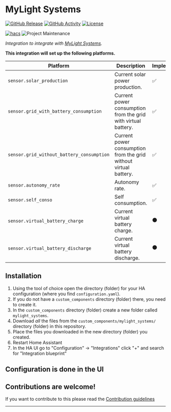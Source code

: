 # MyLight Systems

[![GitHub Release][releases-shield]][releases]
[![GitHub Activity][commits-shield]][commits]
[![License][license-shield]](LICENSE)

[![hacs][hacsbadge]][hacs]
![Project Maintenance][maintenance-shield]

_Integration to integrate with [MyLight Systems][mylight_systems]._

**This integration will set up the following platforms.**

| Platform                                  | Description                                                      | Implemented        |
| ----------------------------------------- | ---------------------------------------------------------------- | ------------------ |
| `sensor.solar_production`                 | Current solar power production.                                  | :white_check_mark: |
| `sensor.grid_with_battery_consumption`    | Current power consumption from the grid with virtual battery.    | :white_check_mark: |
| `sensor.grid_without_battery_consumption` | Current power consumption from the grid without virtual battery. | :white_check_mark: |
| `sensor.autonomy_rate`                    | Autonomy rate.                                                   | :white_check_mark: |
| `sensor.self_conso`                       | Self consumption.                                                | :white_check_mark: |
| `sensor.virtual_battery_charge`           | Current virtual battery charge.                                  | :black_circle:     |
| `sensor.virtual_battery_discharge`        | Current virtual battery discharge.                               | :black_circle:     |

## Installation

1. Using the tool of choice open the directory (folder) for your HA configuration (where you find `configuration.yaml`).
1. If you do not have a `custom_components` directory (folder) there, you need to create it.
1. In the `custom_components` directory (folder) create a new folder called `mylight_systems`.
1. Download _all_ the files from the `custom_components/mylight_systems/` directory (folder) in this repository.
1. Place the files you downloaded in the new directory (folder) you created.
1. Restart Home Assistant
1. In the HA UI go to "Configuration" -> "Integrations" click "+" and search for "Integration blueprint"

## Configuration is done in the UI

<!---->

## Contributions are welcome!

If you want to contribute to this please read the [Contribution guidelines](CONTRIBUTING.md)

***

[mylight_systems]: https://www.mylight-systems.com/
[commits-shield]: https://img.shields.io/github/commit-activity/y/acesyde/hassio_mylight_integration.svg?style=for-the-badge
[commits]: https://github.com/acesyde/hassio_mylight_integration/commits/main
[hacs]: https://github.com/hacs/integration
[hacsbadge]: https://img.shields.io/badge/HACS-Custom-orange.svg?style=for-the-badge
[license-shield]: https://img.shields.io/github/license/acesyde/hassio_mylight_integration.svg?style=for-the-badge
[maintenance-shield]: https://img.shields.io/badge/maintainer-Pierre%20Emmanuel%20Mercier%20%40acesyde-blue.svg?style=for-the-badge
[releases-shield]: https://img.shields.io/github/release/acesyde/hassio_mylight_integration.svg?style=for-the-badge
[releases]: https://github.com/acesyde/hassio_mylight_integration/releases
